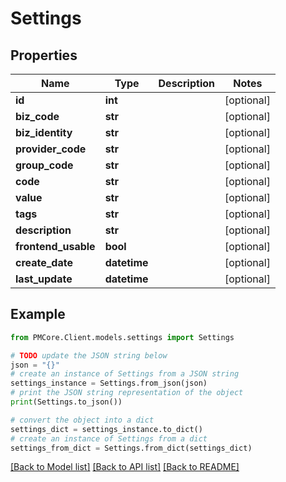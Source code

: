 # Settings


## Properties

Name | Type | Description | Notes
------------ | ------------- | ------------- | -------------
**id** | **int** |  | [optional] 
**biz_code** | **str** |  | [optional] 
**biz_identity** | **str** |  | [optional] 
**provider_code** | **str** |  | [optional] 
**group_code** | **str** |  | [optional] 
**code** | **str** |  | [optional] 
**value** | **str** |  | [optional] 
**tags** | **str** |  | [optional] 
**description** | **str** |  | [optional] 
**frontend_usable** | **bool** |  | [optional] 
**create_date** | **datetime** |  | [optional] 
**last_update** | **datetime** |  | [optional] 

## Example

```python
from PMCore.Client.models.settings import Settings

# TODO update the JSON string below
json = "{}"
# create an instance of Settings from a JSON string
settings_instance = Settings.from_json(json)
# print the JSON string representation of the object
print(Settings.to_json())

# convert the object into a dict
settings_dict = settings_instance.to_dict()
# create an instance of Settings from a dict
settings_from_dict = Settings.from_dict(settings_dict)
```
[[Back to Model list]](../README.md#documentation-for-models) [[Back to API list]](../README.md#documentation-for-api-endpoints) [[Back to README]](../README.md)


